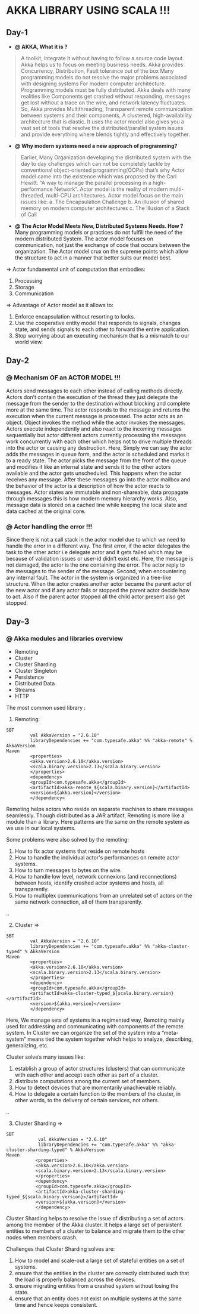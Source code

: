 # AKKA LIBRARY USING SCALA !!!

## Day-1

* **@ AKKA, What it is ?** 
>A toolkit, integrate it without having to follow a source code layout. Akka helps us to focus on meeting business needs.  Akka provides Concurrency, Distribution, Fault tolerance out of the box Many programming models do not resolve the major problems associated with designing systems For modern computer architecture. Programming models must be fully distributed. Akka deals with many realities like Components get crashed without responding, messages get lost without a trace on the wire, and network latency fluctuates. So, Akka provides Multithreading, Transparent remote communication between systems and their components, A clustered, high-availability architecture that is elastic. It uses the actor model also gives you a vast set of tools that resolve the distributed/parallel system issues and provide everything where blends tightly and effectively together.


* **@ Why modern systems need a new approach of programming?**
> Earlier, Many Organization developing  the distributed system with the day to day challenges which can not be completely tackle by conventional object-oriented programming(OOPs) that’s why Actor model came into the existence which was proposed by the Carl Hewitt. “A way to manage the parallel processing in a high-performance Network”. Actor model is the reality of modern multi-threaded, multi-CPU architectures.
Actor model focus on the main issues like:
a.	The  Encapsulation Challenge
b.	An  illusion of shared memory on modern computer architectures
c.	The Illusion of a Stack of Call


* **@ The Actor Model Meets New, Distributed Systems Needs. How ?**
 Many programming models or practices do not fulfill the need of the modern distributed System. The actor model focuses on communication, not just the exchange of code that occurs between the organization. The Actor model crux on the supreme points which allow the structure to act in a manner that better suits our model best.

=> Actor fundamental unit of computation that embodies:
1. Processing
2.	Storage
3.	Communication


=> Advantage of Actor model as it allows to:

1.	Enforce encapsulation without resorting to locks.
2.	Use the cooperative entity model that responds to signals, changes state, and sends signals to each other to forward the entire application.
3.	Stop worrying about an executing mechanism that is a mismatch to our world view.


## Day-2

### @ Mechanism OF an ACTOR MODEL !!!

Actors send messages to each other instead of calling methods directly. Actors don’t contain the execution of the thread they just delegate the message from the sender to the destination without blocking and complete more at the same time.
The actor responds to the message and returns the execution when the current message is processed.
The actor acts as an object. Object invokes the method while the actor invokes the messages. Actors execute independently and also react to the incoming messages sequentially but actor different actors currently processing the messages work concurrently with each other which helps not to drive multiple threads into the actor or causing any destruction.
Here, Simply we can say the actor adds the messages in queue form, and the actor is scheduled and marks it to a ready state. The actor picks the message from the front of the queue and modifies it like an internal state and sends it to the other actors available and the actor gets unscheduled. This happens when the actor receives any message. After these messages go into the actor mailbox and the behavior of the actor is a  description of how the actor reacts to messages.
Actor states are immutable and non-shareable, data propagate through messages this is how modern memory hierarchy works. Also, message data is stored on a cached line while keeping the local state and data cached at the original core.

### @ Actor handling the error !!!

Since there is not a call stack in the actor model due to which we need to handle the error in a different way.
The first error, if the actor delegates the task to the other actor i.e delegate actor and it gets failed which may be because of validation issues or user-id didn’t exist etc. Here, the message is not damaged, the actor is the one containing the error. The actor reply to the messages to the sender of the message.
Second, when encountering any internal fault. The actor in the system is organized in a tree-like structure.
When the actor creates another actor became the parent actor of the new actor and if any actor fails or stopped the parent actor decide how  to act. Also if the parent actor stopped all the child actor present also get stopped.

## Day-3

### @ Akka modules and libraries overview 
* Remoting 
* Cluster 
* Cluster Sharding
* Cluster Singleton
* Persistence
* Distributed Data
* Streams 
* HTTP


The most common used library :

1.	 Remoting:
```
SBT
         val AkkaVersion = "2.6.10"
         libraryDependencies += "com.typesafe.akka" %% "akka-remote" % AkkaVersion
Maven
         <properties>
         <akka.version>2.6.10</akka.version>
         <scala.binary.version>2.13</scala.binary.version>
         </properties>
         <dependency>
         <groupId>com.typesafe.akka</groupId>
         <artifactId>akka-remote_${scala.binary.version}</artifactId>
         <version>${akka.version}</version>
         </dependency>
```

Remoting helps actors who reside on separate machines to share messages seamlessly. Though distributed as a JAR artifact, Remoting is more like a module than a library. Here patterns are the same on the remote system as we use in our local systems.

Some problems were also solved by the remoting:

1.	How to fix actor systems that reside on remote hosts
2.	How to handle the individual actor's performances on remote actor systems.
3.	How to turn messages to bytes on the wire.
4.	How to handle low level, network connexions (and reconnections) between hosts, identify crashed actor systems and hosts, all transparently.
5.	How to multiplex communications from an unrelated set of actors on the same network connection, all of them transparently.



..

2.	Cluster  =>

```
SBT
         val AkkaVersion = "2.6.10"
         libraryDependencies += "com.typesafe.akka" %% "akka-cluster-typed" % AkkaVersion
Maven
         <properties>
         <akka.version>2.6.10</akka.version>
         <scala.binary.version>2.13</scala.binary.version>
         </properties>
         <dependency>
         <groupId>com.typesafe.akka</groupId>
         <artifactId>akka-cluster-typed_${scala.binary.version}</artifactId>
         <version>${akka.version}</version>
         </dependency>
```
Here, We manage sets of systems in a regimented way, Remoting mainly used for addressing and communicating with components of the remote system. In Cluster we can organize the set of the system into a “meta-system” means tied the system together which helps to analyze, describing, generalizing, etc. 

Cluster solve’s many issues like:

1.	establish a group of actor structures (clusters) that can communicate with each other and accept each other as part of a cluster.
2.	distribute computations among the current set of members.
3.	How to detect devices that are momentarily unachievable reliably.
4.	How to delegate a certain function to the members of the cluster, in other words, to the delivery of certain services, not others.



..


3.	Cluster Sharding  =>

```
SBT
            val AkkaVersion = "2.6.10"
            libraryDependencies += "com.typesafe.akka" %% "akka-cluster-sharding-typed" % AkkaVersion
Maven
           <properties>
           <akka.version>2.6.10</akka.version>
           <scala.binary.version>2.13</scala.binary.version>
           </properties>
           <dependency>
           <groupId>com.typesafe.akka</groupId>
           <artifactId>akka-cluster-sharding-typed_${scala.binary.version}</artifactId>
           <version>${akka.version}</version>
           </dependency>
```




Cluster Sharding helps to resolve the issue of distributing a set of actors among the member of the Akka cluster. It helps a large set of persistent entities to members of a cluster to balance and migrate them to the other nodes when members crash.

Challenges that Cluster Sharding solves are:

1.	How to model and scale-out a large set of stateful entities on a set of systems.
2.	ensure that the entities in the cluster are correctly distributed such that the load is properly balanced across the devices.
3.	ensure migrating entities from a crashed system without losing the state.
4.	ensure that an entity does not exist on multiple systems at the same time and hence keeps consistent.

